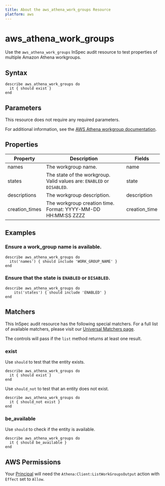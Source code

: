 ```yaml
---
title: About the aws_athena_work_groups Resource
platform: aws
---
```


# aws_athena_work_groups

Use the `aws_athena_work_groups` InSpec audit resource to test properties of multiple Amazon Athena workgroups.

## Syntax

    describe aws_athena_work_groups do
      it { should exist }
    end

## Parameters

This resource does not require any required parameters.

For additional information, see the [AWS Athena workgroup documentation](https://docs.aws.amazon.com/AWSCloudFormation/latest/UserGuide/aws-resource-athena-workgroup.html).

## Properties

| Property | Description | Fields |
| --- | --- | --- |
| names           | The workgroup name. | name |
| states          | The state of the workgroup. Valid values are: `ENABLED` or `DISABLED`. | state |
| descriptions    | The workgroup description. | description |
| creation_times  | The workgroup creation time. Format: YYYY-MM-DD HH:MM:SS ZZZZ | creation_time |

## Examples

### Ensure a work_group name is available.

    describe aws_athena_work_groups do
      its('names') { should include 'WORK_GROUP_NAME' }
    end

### Ensure that the state is `ENABLED` or `DISABLED`.

    describe aws_athena_work_groups do
        its('states') { should include 'ENABLED' }
    end

## Matchers

This InSpec audit resource has the following special matchers. For a full list of available matchers, please visit our [Universal Matchers page](https://www.inspec.io/docs/reference/matchers/).

The controls will pass if the `list` method returns at least one result.

### exist

Use `should` to test that the entity exists.

    describe aws_athena_work_groups do
      it { should exist }
    end

Use `should_not` to test that an entity does not exist.

    describe aws_athena_work_groups do
      it { should_not exist }
    end

### be_available

Use `should` to check if the entity is available.

    describe aws_athena_work_groups do
      it { should be_available }
    end

## AWS Permissions

Your [Principal](https://docs.aws.amazon.com/IAM/latest/UserGuide/intro-structure.html#intro-structure-principal) will need the `Athena:Client:ListWorkGroupsOutput` action with `Effect` set to `Allow`.
